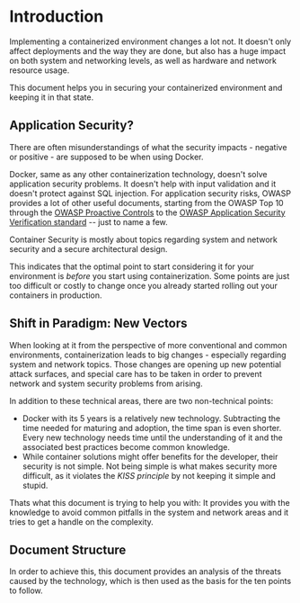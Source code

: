 
# Introduction

Implementing a containerized environment changes a lot not. It doesn't only affect deployments and the way they are done, but also has a huge impact on both system and networking levels, as well as hardware and network resource usage.

This document helps you in securing your containerized environment and keeping it in that state.


## Application Security?

There are often misunderstandings of what the security impacts - negative or positive - are supposed to be when using Docker.

Docker, same as any other containerization technology, doesn't solve application security problems. It doesn't help with input validation and it doesn't protect against SQL injection. For application security risks, OWASP provides a lot of other useful documents, starting from the OWASP Top 10 through the [OWASP Proactive Controls](https://www.owasp.org/index.php/OWASP_Proactive_Controls) to the [OWASP Application Security Verification standard]([https://www.owasp.org/index.php/Category:OWASP_Application_Security_Verification_Standard_Project) -- just to name a few.

Container Security is mostly about topics regarding system and network security and a secure architectural design.

This indicates that the optimal point to start considering it for your environment is _before_ you start using containerization. Some points are just too difficult or costly to change once you already started rolling out your containers in production.

## Shift in Paradigm: New Vectors

When looking at it from the perspective of more conventional and common environments, containerization leads to big changes - especially regarding system and network topics. Those changes are opening up new potential attack surfaces, and special care has to be taken in order to prevent network and system security problems from arising.

In addition to these technical areas, there are two non-technical points:

* Docker with its 5 years is a relatively new technology. Subtracting the time needed for maturing and adoption, the time span is even shorter. Every new technology needs time until the understanding of it and the associated best practices become common knowledge.
* While container solutions might offer benefits for the developer, their security is not simple. Not being simple is what makes security more difficult, as it violates the _KISS principle_ by not keeping it simple and stupid.

Thats what this document is trying to help you with: It provides you with the knowledge to avoid common pitfalls in the system and network areas and it tries to get a handle on the complexity.

## Document Structure

In order to achieve this, this document provides an analysis of the threats caused by the technology, which is then used as the basis for the ten points to follow.


